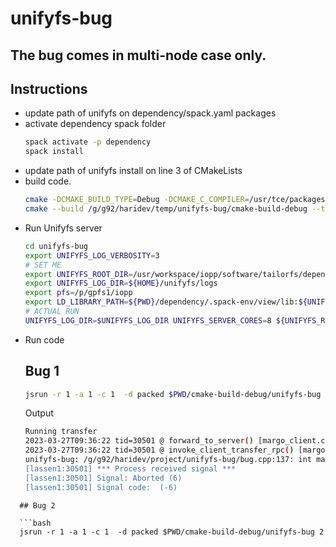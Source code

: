 # unifyfs-bug

## The bug comes in multi-node case only.

## Instructions

- update path of unifyfs on dependency/spack.yaml packages
- activate dependency spack folder
  ```bash
  spack activate -p dependency
  spack install
  ```
- update path of unifyfs install on line 3 of CMakeLists
- build code.
  ```bash
  cmake -DCMAKE_BUILD_TYPE=Debug -DCMAKE_C_COMPILER=/usr/tce/packages/gcc/gcc-8.3.1/bin/gcc -DCMAKE_CXX_COMPILER=/usr/tce/packages/gcc/gcc-8.3.1/bin/g++ -G "CodeBlocks - Unix Makefiles" /g/g92/haridev/temp/unifyfs-bug
  cmake --build /g/g92/haridev/temp/unifyfs-bug/cmake-build-debug --target all -- -j 128
  ```
- Run Unifyfs server
  ```bash
  cd unifyfs-bug
  export UNIFYFS_LOG_VERBOSITY=3
  # SET ME
  export UNIFYFS_ROOT_DIR=/usr/workspace/iopp/software/tailorfs/dependency/.spack-env/view  
  export UNIFYFS_LOG_DIR=${HOME}/unifyfs/logs
  export pfs=/p/gpfs1/iopp
  export LD_LIBRARY_PATH=${PWD}/dependency/.spack-env/view/lib:${UNIFYFS_ROOT_DIR}/lib
  # ACTUAL RUN
  UNIFYFS_LOG_DIR=$UNIFYFS_LOG_DIR UNIFYFS_SERVER_CORES=8 ${UNIFYFS_ROOT_DIR}/bin/unifyfs start --share-dir=${pfs}/unifyfs/share-dir -d
  ```
- Run code
  ## Bug 1
  ```bash
  jsrun -r 1 -a 1 -c 1  -d packed $PWD/cmake-build-debug/unifyfs-bug 1
  ```
  Output
  ```bash
  Running transfer
  2023-03-27T09:36:22 tid=30501 @ forward_to_server() [margo_client.c:233] margo_forward_timed() failed - HG_TIMEOUT
  2023-03-27T09:36:22 tid=30501 @ invoke_client_transfer_rpc() [margo_client.c:614] forward of transfer rpc to server failed
  unifyfs-bug: /g/g92/haridev/project/unifyfs-bug/bug.cpp:137: int main(int, char**): Assertion `rc == UNIFYFS_SUCCESS' failed.
  [lassen1:30501] *** Process received signal ***
  [lassen1:30501] Signal: Aborted (6)
  [lassen1:30501] Signal code:  (-6)
```
  ## Bug 2

  ```bash
  jsrun -r 1 -a 1 -c 1  -d packed $PWD/cmake-build-debug/unifyfs-bug 2
  ```
